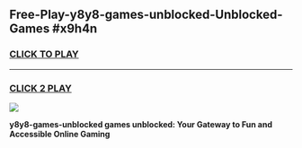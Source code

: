 
## Free-Play-y8y8-games-unblocked-Unblocked-Games #x9h4n
<h3>
<a href="https://news.freeplayer.one?title=y8y8-games-unblocked&ref=8M">CLICK TO PLAY</a></h3>
<hr>

<h3>
<a href="https://news.freeplayer.one?title=y8y8-games-unblocked&ref=8M">CLICK 2 PLAY</a>
  
</h3>

<a href="https://news.freeplayer.one?title=y8y8-games-unblocked&ref=8M"><img src="https://clearcache.store/games.png"></a>


**y8y8-games-unblocked games unblocked: Your Gateway to Fun and Accessible Online Gaming**
